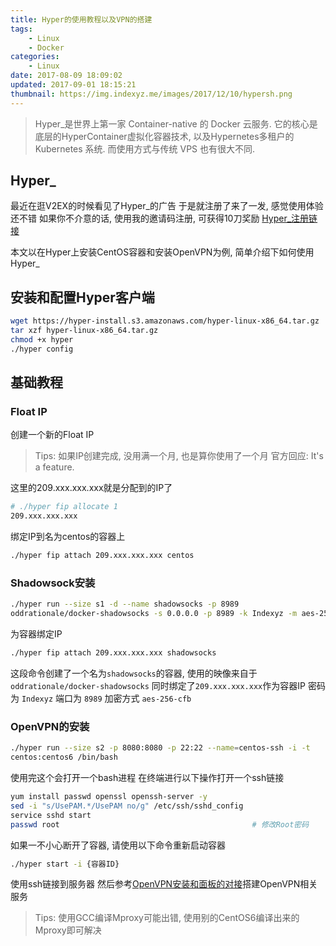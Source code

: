 ```yaml
---
title: Hyper的使用教程以及VPN的搭建
tags: 
    - Linux
    - Docker
categories:
    - Linux
date: 2017-08-09 18:09:02
updated: 2017-09-01 18:15:21
thumbnail: https://img.indexyz.me/images/2017/12/10/hypersh.png
---
```

> Hyper_是世界上第一家 Container-native 的 Docker 云服务. 
它的核心是底层的HyperContainer虚拟化容器技术, 以及Hypernetes多租户的 Kubernetes 
系统. 而使用方式与传统 VPS 也有很大不同.

<!--more-->

## Hyper_
最近在逛V2EX的时候看见了Hyper_的广告
于是就注册了来了一发, 感觉使用体验还不错
如果你不介意的话, 使用我的邀请码注册, 可获得10刀奖励
[Hyper_注册链接](https://console.hyper.sh/register/invite/xMlMNKnr87Hp9pMxrKpQhKo3MJpE33FJ)


本文以在Hyper上安装CentOS容器和安装OpenVPN为例, 简单介绍下如何使用Hyper_
## 安装和配置Hyper客户端
```bash
wget https://hyper-install.s3.amazonaws.com/hyper-linux-x86_64.tar.gz
tar xzf hyper-linux-x86_64.tar.gz
chmod +x hyper
./hyper config
```
## 基础教程
### Float IP
创建一个新的Float IP
> Tips: 
> 如果IP创建完成, 没用满一个月, 也是算你使用了一个月
> 官方回应: It's a feature.

这里的209.xxx.xxx.xxx就是分配到的IP了

```bash
# ./hyper fip allocate 1
209.xxx.xxx.xxx
```
绑定IP到名为centos的容器上
```bash
./hyper fip attach 209.xxx.xxx.xxx centos
```

### Shadowsock安装
```bash
./hyper run --size s1 -d --name shadowsocks -p 8989 
oddrationale/docker-shadowsocks -s 0.0.0.0 -p 8989 -k Indexyz -m aes-256-cfb
```
为容器绑定IP
```bash
./hyper fip attach 209.xxx.xxx.xxx shadowsocks
```
这段命令创建了一个名为`shadowsocks`的容器, 
使用的映像来自于`oddrationale/docker-shadowsocks` 
同时绑定了`209.xxx.xxx.xxx`作为容器IP
密码为 `Indexyz`
端口为 `8989`
加密方式 `aes-256-cfb`

### OpenVPN的安装
```bash
./hyper run --size s2 -p 8080:8080 -p 22:22 --name=centos-ssh -i -t 
centos:centos6 /bin/bash
```
使用完这个会打开一个bash进程
在终端进行以下操作打开一个ssh链接
```bash
yum install passwd openssl openssh-server -y
sed -i "s/UsePAM.*/UsePAM no/g" /etc/ssh/sshd_config
service sshd start
passwd root                                           # 修改Root密码
```
如果一不小心断开了容器, 请使用以下命令重新启动容器
```bash
./hyper start -i {容器ID}
```
使用ssh链接到服务器
然后参考[OpenVPN安装和面板的对接](https://blog.iinde.xyz/index.php/archives/32/)搭建OpenVPN相关服务
> Tips:
> 使用GCC编译Mproxy可能出错, 使用别的CentOS6编译出来的Mproxy即可解决
